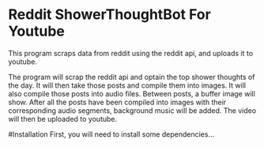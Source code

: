 # Reddit ShowerThoughtBot For Youtube
This program scraps data from reddit using the reddit api, and uploads it to youtube. 

The program will scrap the reddit api and optain the top shower thoughts of the day. It will then take those posts and compile them into images. It will also compile those posts into audio files. Between posts, a buffer image will show. After all the posts have been compiled into images with their corresponding audio segments, background music will be added. The video will then be uploaded to youtube. 

#Installation
First, you will need to install some dependencies...


